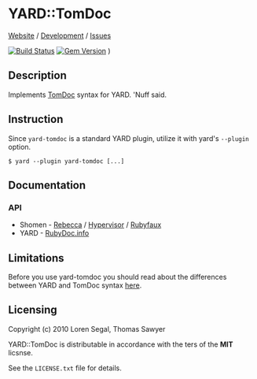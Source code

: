 # YARD::TomDoc

[Website](http://rubyworks.github.com/yard-tomdoc) /
[Development](http://github.com/rubyworks/yard-tomdoc) /
[Issues](http://github.com/rubyworks/yard-tomdoc/issues)

[![Build Status](https://secure.travis-ci.org/rubyworks/yard-tomdoc.png)](http://travis-ci.org/rubyworks/yard-tomdoc)
[![Gem Version](https://badge.fury.io/rb/yard-tomdoc.png)](http://badge.fury.io/rb/yard-tomdoc) )


## Description

Implements [TomDoc](http://tomdoc.org) syntax for YARD. 'Nuff said.


## Instruction

Since `yard-tomdoc` is a standard YARD plugin, utilize it with yard's
`--plugin` option.

    $ yard --plugin yard-tomdoc [...]


## Documentation

### API

* Shomen -
  [Rebecca](http://rubyworks.github.com/rebecca?doc=http://rubyworks.github.com/yard-tomdoc/docs/current.json) /
  [Hypervisor](http://rubyworks.github.com/hypervisor?doc=http://rubyworks.github.com/yard-tomdoc/docs/current.json) /
  [Rubyfaux](http://rubyworks.github.com/rubyfaux?doc=http://rubyworks.github.com/yard-tomdoc/docs/current.json)
* YARD - [RubyDoc.info](http://rubydoc.info/gems/yard-tomdoc/frames)


## Limitations

Before you use yard-tomdoc you should read about the differences between YARD
and TomDoc syntax [here](http://gnuu.org/2010/05/12/whats-missing-from-tomdoc/).


## Licensing

Copyright (c) 2010 Loren Segal, Thomas Sawyer

YARD::TomDoc is distributable in accordance with the ters of the **MIT** licsnse.

See the `LICENSE.txt` file for details.

